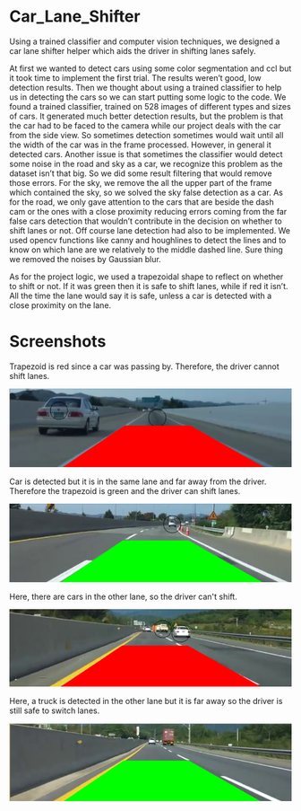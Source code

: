 # Car_Lane_Shifter
  Using a trained classifier and computer vision  techniques, we designed a car lane shifter helper which aids the driver in shifting lanes  safely.

  At first we wanted to detect cars using some color segmentation and ccl but it took time to implement the first trial. The results weren’t good, low detection results. Then we thought about using a trained classifier to help us in detecting the cars so we can start putting some logic to the code. We found a trained classifier, trained on 528 images of different types and sizes of cars. It generated much better detection results, but the problem is that the car had to be faced to the camera while our project deals with the car from the side view. So sometimes detection sometimes would wait until all the width of the car was in the frame processed. However, in general it detected cars. Another issue is that sometimes the classifier would detect some noise in the road and sky as a car, we recognize this problem as the dataset isn’t that big. So we did some result filtering that would remove those errors. For the sky, we remove the all the upper part of the frame which contained the sky, so we solved the sky false detection as a car.  As for the road, we only gave attention to the cars that are beside the dash cam or the ones with a close proximity reducing errors coming from the far false cars detection that wouldn’t contribute in the decision on whether to shift lanes or not. Off course lane detection had also to be implemented. We used opencv functions like canny and houghlines to detect the lines and to know on which lane are we relatively to the middle dashed line. Sure thing we removed the noises by Gaussian blur.
  
  As for the project logic, we used a trapezoidal shape to reflect on whether to shift or not. If it was green then it is safe to shift lanes, while if red it isn’t. All the time the lane would say it is safe, unless a car is detected with a close proximity on the lane.


# Screenshots

Trapezoid is red since a car was passing by. Therefore, the driver cannot shift lanes.

![alt tag](https://github.com/yehiahesham/Car_Lane_Shifter/blob/master/sc1.png) 


Car is detected but it is in the same lane and far away from the driver. Therefore the trapezoid is green and the driver can shift lanes.

![alt tag](https://github.com/yehiahesham/Car_Lane_Shifter/blob/master/sc2.png)


Here, there are cars in the other lane, so the driver can't shift.

![alt tag](https://github.com/yehiahesham/Car_Lane_Shifter/blob/master/sc3.png)


Here, a truck is detected in the other lane but it is far away so the driver is still safe to switch lanes.

![alt tag](https://github.com/yehiahesham/Car_Lane_Shifter/blob/master/sc4.png)
